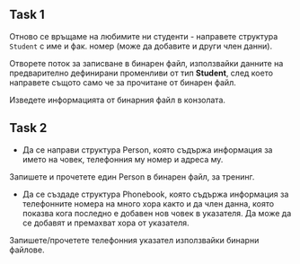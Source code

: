 ## Task 1
Отново се връщаме на любимите ни студенти - направете структура `Student` с име и фак. номер (може да добавите и други член данни). 

Отворете поток за записване
в бинарен файл, използвайки данните на предварително дефинирани променливи от тип **Student**, след което направете същото само че за прочитане от бинарен файл.

Изведете информацията от бинарния файл в конзолата.

## Task 2

- Да се направи структура Person, която съдържа информация за името на човек, телефонния му номер и адреса му. 

Запишете и прочетете един Person в бинарен файл, за тренинг.

- Да се създаде структура Phonebook, която съдържа информация за телефонните номера на много хора както и да член данна, която показва кога последно е добавен нов човек в указателя. Да може да се добавят и премахват хора от указателя.

Запишете/прочетете телефонния указател използвайки бинарни файлове.
